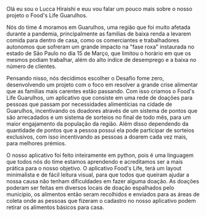 Olá eu sou o Lucca Hiraishi e euu vou falar um pouco mais sobre o nosso projeto o Food's Life Guarulhos.

Nós do time 4 moramos em Guarulhos, uma região que foi muito afetada durante a pandemia, principalmente as familias de baixa renda a levarem comida para dentro de casa, como os comerciantes e trabalhadores autonomos que sofreram um grande impacto na "fase roxa" instaurada no estado de São Paulo no dia 15 de Março, que limitou o horário em que os mesmos podiam trabalhar, além do alto indice de desemprego e a baixa no número de clientes.

Pensando nisso, nós decidimos escolher o Desafio fome zero, desenvolvendo um projeto com o foco em resolver a grande crise alimentar que as familias mais carentes estão passando. Com isso criamos o Food's Life Guarulhos, um aplicativo que consiste em uma rede de doações para pessoas que passam por necessidades alimentícias na cidade de Guarulhos, incentivando os doadores através de um sistema de pontos que são arrecadados e um sistema de sorteios no final de todo mês, para um maior engajamento da população da região. Além disso dependendo da quantidade de pontos que a pessoa possui ela pode participar de sorteios exclusivos, com isso incentivando as pessoas a doarem cada vez mais, para melhores prémios.

O nosso aplicativo foi feito inteiramente em python, pois é uma linguagem que todos nós do time estamos aprendendo e acreditamos ser a mais prática para o nosso objetivo. O aplicativo Food's Life, terá um layout minimalista e de fácil leitura visual, para que todos que queiram ajudar a nossa causa não tenham dificuldades em fazer alguma doação. As doações poderam ser feitas em diversos locais de doação espalhados pelo municipio, os alimentos então seram recolhidos e enviados para as áreas de coleta onde as pessoas que fizeram o cadastro no nosso aplicativo podem retirar os alimentos básicos para casa.
